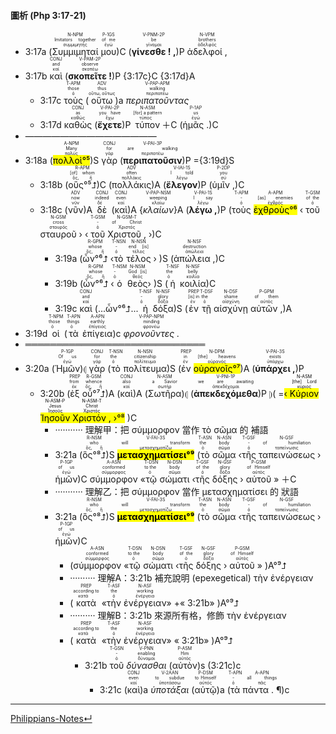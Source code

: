 #### 圖析 (Php 3:17-21)

- 3:17a (<RUBY><ruby><ruby>Συμμιμηταί<rt>συμμιμητής</rt></ruby><rt>Imitators together</rt></ruby><rt>N-NPM</rt></RUBY> <RUBY><ruby><ruby>μου<rt>ἐγώ</rt></ruby><rt>of me</rt></ruby><rt>P-1GS</rt></RUBY>)C (<RUBY><ruby><ruby><strong>γίνεσθε ! ,</strong><rt>γίνομαι</rt></ruby><rt>be</rt></ruby><rt>V-PNM-2P</rt></RUBY>)P <RUBY><ruby><ruby>ἀδελφοί ,<rt>ἀδελφός</rt></ruby><rt>brothers</rt></ruby><rt>N-VPM</rt></RUBY> 
- 3:17b <RUBY><ruby><ruby>καὶ<rt>καί</rt></ruby><rt>and</rt></ruby><rt>CONJ</rt></RUBY> (<RUBY><ruby><ruby><strong>σκοπεῖτε !</strong><rt>σκοπέω</rt></ruby><rt>observe</rt></ruby><rt>V-PAM-2P</rt></RUBY>)P {3:17c}C {3:17d}A
	- 3:17c <RUBY><ruby><ruby>τοὺς<rt>ὁ</rt></ruby><rt>those</rt></ruby><rt>T-APM</rt></RUBY> (<RUBY><ruby><ruby>οὕτω<rt>οὕτω, οὕτως</rt></ruby><rt>thus</rt></ruby><rt>ADV</rt></RUBY>)a <RUBY><ruby><ruby><em>περιπατοῦντας</em><rt>περιπατέω</rt></ruby><rt>walking</rt></ruby><rt>V-PAP-APM</rt></RUBY>
	- 3:17d <RUBY><ruby><ruby>καθὼς<rt>καθώς</rt></ruby><rt>as</rt></ruby><rt>CONJ</rt></RUBY> (<RUBY><ruby><ruby><strong>ἔχετε</strong><rt>ἔχω</rt></ruby><rt>you have</rt></ruby><rt>V-PAI-2P</rt></RUBY>)P <RUBY><ruby><ruby>τύπον<rt>τύπος</rt></ruby><rt>[for] a pattern</rt></ruby><rt>N-ASM</rt></RUBY>＋C (<RUBY><ruby><ruby>ἡμᾶς .<rt>ἐγώ</rt></ruby><rt>us</rt></ruby><rt>P-1AP</rt></RUBY>)C
- ———————————————
- 3:18a (<RUBY><ruby><ruby><mark>πολλοὶ°⁵</mark><rt>πολύς</rt></ruby><rt>Many</rt></ruby><rt>A-NPM</rt></RUBY>)S <RUBY><ruby><ruby>γὰρ<rt>γάρ</rt></ruby><rt>for</rt></ruby><rt>CONJ</rt></RUBY> (<RUBY><ruby><ruby><strong>περιπατοῦσιν</strong><rt>περιπατέω</rt></ruby><rt>are walking</rt></ruby><rt>V-PAI-3P</rt></RUBY>)P ={3:19d}S
	- 3:18b (<RUBY><ruby><ruby>οὓς°⁵⮥<rt>ὅς, ἥ</rt></ruby><rt>[of] whom</rt></ruby><rt>R-APM</rt></RUBY>)C (<RUBY><ruby><ruby>πολλάκις<rt>πολλάκις</rt></ruby><rt>often</rt></ruby><rt>ADV</rt></RUBY>)A (<RUBY><ruby><ruby><strong>ἔλεγον</strong><rt>λέγω</rt></ruby><rt>I told</rt></ruby><rt>V-IAI-1S</rt></RUBY>)P (<RUBY><ruby><ruby>ὑμῖν ,<rt>σύ</rt></ruby><rt>you</rt></ruby><rt>P-2DP</rt></RUBY>)C 
	- 3:18c (<RUBY><ruby><ruby>νῦν<rt>νῦν</rt></ruby><rt>now</rt></ruby><rt>ADV</rt></RUBY>)A <RUBY><ruby><ruby>δὲ<rt>δέ</rt></ruby><rt>indeed</rt></ruby><rt>CONJ</rt></RUBY> (<RUBY><ruby><ruby>καὶ<rt>καί</rt></ruby><rt>even</rt></ruby><rt>CONJ</rt></RUBY>)A {<RUBY><ruby><ruby><em>κλαίων</em><rt>κλαίω</rt></ruby><rt>weeping</rt></ruby><rt>V-PAP-NSM</rt></RUBY>}A (<RUBY><ruby><ruby><strong>λέγω ,</strong><rt>λέγω</rt></ruby><rt>I say</rt></ruby><rt>V-PAI-1S</rt></RUBY>)P (<RUBY><ruby><ruby>τοὺς<rt>ὁ</rt></ruby><rt>-</rt></ruby><rt>T-APM</rt></RUBY> <RUBY><ruby><ruby><mark>ἐχθροὺς°⁶</mark><rt>ἐχθρός</rt></ruby><rt>[as] enemies</rt></ruby><rt>A-APM</rt></RUBY> ‹ <RUBY><ruby><ruby>τοῦ<rt>ὁ</rt></ruby><rt>of the</rt></ruby><rt>T-GSM</rt></RUBY> <RUBY><ruby><ruby>σταυροῦ<rt>σταυρός</rt></ruby><rt>cross</rt></ruby><rt>N-GSM</rt></RUBY> › ‹ <RUBY><ruby><ruby>τοῦ<rt>ὁ</rt></ruby><rt>-</rt></ruby><rt>T-GSM</rt></RUBY> <RUBY><ruby><ruby>Χριστοῦ ,<rt>Χριστός</rt></ruby><rt>of Christ</rt></ruby><rt>N-GSM-T</rt></RUBY> ›)C
		- 3:19a (<RUBY><ruby><ruby>ὧν°⁶⮥<rt>ὅς, ἥ</rt></ruby><rt>whose</rt></ruby><rt>R-GPM</rt></RUBY> ‹<RUBY><ruby><ruby>τὸ<rt>ὁ</rt></ruby><rt>-</rt></ruby><rt>T-NSN</rt></RUBY> <RUBY><ruby><ruby>τέλος<rt>τέλος</rt></ruby><rt>end [is]</rt></ruby><rt>N-NSN</rt></RUBY> › )S (<RUBY><ruby><ruby>ἀπώλεια ,<rt>ἀπώλεια</rt></ruby><rt>destruction</rt></ruby><rt>N-NSF</rt></RUBY>)C 
		- 3:19b (<RUBY><ruby><ruby>ὧν°⁶⮥<rt>ὅς, ἥ</rt></ruby><rt>whose</rt></ruby><rt>R-GPM</rt></RUBY> ‹<RUBY><ruby><ruby>ὁ<rt>ὁ</rt></ruby><rt>-</rt></ruby><rt>T-NSM</rt></RUBY> <RUBY><ruby><ruby>θεὸς<rt>θεός</rt></ruby><rt>God [is]</rt></ruby><rt>N-NSM</rt></RUBY>› )S (<RUBY><ruby><ruby>ἡ<rt>ὁ</rt></ruby><rt>the</rt></ruby><rt>T-NSF</rt></RUBY> <RUBY><ruby><ruby>κοιλία<rt>κοιλία</rt></ruby><rt>belly</rt></ruby><rt>N-NSF</rt></RUBY>)C
		- 3:19c <RUBY><ruby><ruby>καὶ<rt>καί</rt></ruby><rt>and</rt></ruby><rt>CONJ</rt></RUBY> (...ὧν°⁶⮥... <RUBY><ruby><ruby>ἡ<rt>ὁ</rt></ruby><rt>-</rt></ruby><rt>T-NSF</rt></RUBY> <RUBY><ruby><ruby>δόξα<rt>δόξα</rt></ruby><rt>glory</rt></ruby><rt>N-NSF</rt></RUBY>)S (<RUBY><ruby><ruby>ἐν<rt>ἐν</rt></ruby><rt>[is] in</rt></ruby><rt>PREP</rt></RUBY> <RUBY><ruby><ruby>τῇ<rt>ὁ</rt></ruby><rt>the</rt></ruby><rt>T-DSF</rt></RUBY> <RUBY><ruby><ruby>αἰσχύνῃ<rt>αἰσχύνη</rt></ruby><rt>shame</rt></ruby><rt>N-DSF</rt></RUBY> <RUBY><ruby><ruby>αὐτῶν ,<rt>αὐτός</rt></ruby><rt>of them</rt></ruby><rt>P-GPM</rt></RUBY>)A 
- 3:19d <RUBY><ruby><ruby>οἱ<rt>ὁ</rt></ruby><rt>those</rt></ruby><rt>T-NPM</rt></RUBY> (<RUBY><ruby><ruby>τὰ<rt>ὁ</rt></ruby><rt>things</rt></ruby><rt>T-APN</rt></RUBY> <RUBY><ruby><ruby>ἐπίγεια<rt>ἐπίγειος</rt></ruby><rt>earthly</rt></ruby><rt>A-APN</rt></RUBY>)c <RUBY><ruby><ruby><em>φρονοῦντες .</em><rt>φρονέω</rt></ruby><rt>minding</rt></ruby><rt>V-PAP-NPM</rt></RUBY>
- ═════════════════════════════
- 3:20a (<RUBY><ruby><ruby>Ἡμῶν<rt>ἐγώ</rt></ruby><rt>Of us</rt></ruby><rt>P-1GP</rt></RUBY>)⦇ <RUBY><ruby><ruby>γὰρ<rt>γάρ</rt></ruby><rt>for</rt></ruby><rt>CONJ</rt></RUBY> (<RUBY><ruby><ruby>τὸ<rt>ὁ</rt></ruby><rt>the</rt></ruby><rt>T-NSN</rt></RUBY> <RUBY><ruby><ruby>πολίτευμα<rt>πολίτευμα</rt></ruby><rt>citizenship</rt></ruby><rt>N-NSN</rt></RUBY>)S (<RUBY><ruby><ruby>ἐν<rt>ἐν</rt></ruby><rt>in</rt></ruby><rt>PREP</rt></RUBY> <RUBY><ruby><ruby><mark>οὐρανοῖς°⁷</mark><rt>οὐρανός</rt></ruby><rt>[the] heavens</rt></ruby><rt>N-DPM</rt></RUBY>)A (<RUBY><ruby><ruby><strong>ὑπάρχει ,</strong><rt>ὑπάρχω</rt></ruby><rt>exists</rt></ruby><rt>V-PAI-3S</rt></RUBY>)P 
	- 3:20b (<RUBY><ruby><ruby>ἐξ<rt>ἐκ</rt></ruby><rt>from</rt></ruby><rt>PREP</rt></RUBY> <RUBY><ruby><ruby>οὗ°⁷⮥<rt>ὅς, ἥ</rt></ruby><rt>whence</rt></ruby><rt>R-GSM</rt></RUBY>)A (<RUBY><ruby><ruby>καὶ<rt>καί</rt></ruby><rt>also</rt></ruby><rt>CONJ</rt></RUBY>)A (<RUBY><ruby><ruby>Σωτῆρα<rt>σωτήρ</rt></ruby><rt>a Savior</rt></ruby><rt>N-ASM</rt></RUBY>)⦇ (<RUBY><ruby><ruby><strong>ἀπεκδεχόμεθα</strong><rt>ἀπεκδέχομαι</rt></ruby><rt>we are awaiting</rt></ruby><rt>V-PNI-1P</rt></RUBY>)P ⦈( =<mark>‹ <RUBY><ruby><ruby>Κύριον<rt>κύριος</rt></ruby><rt>[the] Lord</rt></ruby><rt>N-ASM</rt></RUBY> <RUBY><ruby><ruby>Ἰησοῦν<rt>Ἰησοῦς</rt></ruby><rt>Jesus</rt></ruby><rt>N-ASM-P</rt></RUBY> <RUBY><ruby><ruby>Χριστόν ,<rt>Χριστός</rt></ruby><rt>Christ</rt></ruby><rt>N-ASM-T</rt></RUBY> ›°⁸</mark> )C
		- ··········· 理解甲：把 σύμμορφον 當作 τὸ σῶμα 的 補語 
		- 3:21a (<RUBY><ruby><ruby>ὃς°⁸⮥<rt>ὅς, ἥ</rt></ruby><rt>who</rt></ruby><rt>R-NSM</rt></RUBY>)S <RUBY><ruby><ruby><mark><strong>μετασχηματίσει°⁹</strong></mark><rt>μετασχηματίζω</rt></ruby><rt>will transform</rt></ruby><rt>V-FAI-3S</rt></RUBY> (<RUBY><ruby><ruby>τὸ<rt>ὁ</rt></ruby><rt>the</rt></ruby><rt>T-ASN</rt></RUBY> <RUBY><ruby><ruby>σῶμα<rt>σῶμα</rt></ruby><rt>body</rt></ruby><rt>N-ASN</rt></RUBY> ‹<RUBY><ruby><ruby>τῆς<rt>ὁ</rt></ruby><rt>-</rt></ruby><rt>T-GSF</rt></RUBY> <RUBY><ruby><ruby>ταπεινώσεως<rt>ταπείνωσις</rt></ruby><rt>of humiliation</rt></ruby><rt>N-GSF</rt></RUBY> › <RUBY><ruby><ruby>ἡμῶν<rt>ἐγώ</rt></ruby><rt>of us</rt></ruby><rt>P-1GP</rt></RUBY>)C <RUBY><ruby><ruby>σύμμορφον<rt>σύμμορφος</rt></ruby><rt>conformed</rt></ruby><rt>A-ASN</rt></RUBY> «<RUBY><ruby><ruby>τῷ<rt>ὁ</rt></ruby><rt>to the</rt></ruby><rt>T-DSN</rt></RUBY> <RUBY><ruby><ruby>σώματι<rt>σῶμα</rt></ruby><rt>body</rt></ruby><rt>N-DSN</rt></RUBY> ‹<RUBY><ruby><ruby>τῆς<rt>ὁ</rt></ruby><rt>of the</rt></ruby><rt>T-GSF</rt></RUBY> <RUBY><ruby><ruby>δόξης<rt>δόξα</rt></ruby><rt>glory</rt></ruby><rt>N-GSF</rt></RUBY> › <RUBY><ruby><ruby>αὐτοῦ<rt>αὐτός</rt></ruby><rt>of Himself</rt></ruby><rt>P-GSM</rt></RUBY> » ＋C 
		- ··········· 理解乙：把 σύμμορφον 當作 μετασχηματίσει 的 狀語 
		- 3:21a (<RUBY><ruby><ruby>ὃς°⁸⮥<rt>ὅς, ἥ</rt></ruby><rt>who</rt></ruby><rt>R-NSM</rt></RUBY>)S <RUBY><ruby><ruby><mark><strong>μετασχηματίσει°⁹</strong></mark><rt>μετασχηματίζω</rt></ruby><rt>will transform</rt></ruby><rt>V-FAI-3S</rt></RUBY> (<RUBY><ruby><ruby>τὸ<rt>ὁ</rt></ruby><rt>the</rt></ruby><rt>T-ASN</rt></RUBY> <RUBY><ruby><ruby>σῶμα<rt>σῶμα</rt></ruby><rt>body</rt></ruby><rt>N-ASN</rt></RUBY> ‹<RUBY><ruby><ruby>τῆς<rt>ὁ</rt></ruby><rt>-</rt></ruby><rt>T-GSF</rt></RUBY> <RUBY><ruby><ruby>ταπεινώσεως<rt>ταπείνωσις</rt></ruby><rt>of humiliation</rt></ruby><rt>N-GSF</rt></RUBY> › <RUBY><ruby><ruby>ἡμῶν<rt>ἐγώ</rt></ruby><rt>of us</rt></ruby><rt>P-1GP</rt></RUBY>)C 
			- (<RUBY><ruby><ruby>σύμμορφον<rt>σύμμορφος</rt></ruby><rt>conformed</rt></ruby><rt>A-ASN</rt></RUBY> «<RUBY><ruby><ruby>τῷ<rt>ὁ</rt></ruby><rt>to the</rt></ruby><rt>T-DSN</rt></RUBY> <RUBY><ruby><ruby>σώματι<rt>σῶμα</rt></ruby><rt>body</rt></ruby><rt>N-DSN</rt></RUBY> ‹<RUBY><ruby><ruby>τῆς<rt>ὁ</rt></ruby><rt>of the</rt></ruby><rt>T-GSF</rt></RUBY> <RUBY><ruby><ruby>δόξης<rt>δόξα</rt></ruby><rt>glory</rt></ruby><rt>N-GSF</rt></RUBY> › <RUBY><ruby><ruby>αὐτοῦ<rt>αὐτός</rt></ruby><rt>of Himself</rt></ruby><rt>P-GSM</rt></RUBY> » )A°⁹⮥
			- ·········· 理解A：3:21b 補充說明 (epexegetical) τὴν ἐνέργειαν 
			- (<RUBY><ruby><ruby>κατὰ<rt>κατά</rt></ruby><rt>according to</rt></ruby><rt>PREP</rt></RUBY> «<RUBY><ruby><ruby>τὴν<rt>ὁ</rt></ruby><rt>the</rt></ruby><rt>T-ASF</rt></RUBY> <RUBY><ruby><ruby>ἐνέργειαν<rt>ἐνέργεια</rt></ruby><rt>working</rt></ruby><rt>N-ASF</rt></RUBY>» +« 3:21b» )A°⁹⮥
			- ·········· 理解B：3:21b 來源所有格，修飾 τὴν ἐνέργειαν 
			- (<RUBY><ruby><ruby>κατὰ<rt>κατά</rt></ruby><rt>according to</rt></ruby><rt>PREP</rt></RUBY> «<RUBY><ruby><ruby>τὴν<rt>ὁ</rt></ruby><rt>the</rt></ruby><rt>T-ASF</rt></RUBY> <RUBY><ruby><ruby>ἐνέργειαν<rt>ἐνέργεια</rt></ruby><rt>working</rt></ruby><rt>N-ASF</rt></RUBY>» « 3:21b» )A°⁹⮥
				- 3:21b <RUBY><ruby><ruby>τοῦ<rt>ὁ</rt></ruby><rt>-</rt></ruby><rt>T-GSN</rt></RUBY> <RUBY><ruby><ruby><em>δύνασθαι</em><rt>δύναμαι</rt></ruby><rt>enabling</rt></ruby><rt>V-PNN</rt></RUBY> (<RUBY><ruby><ruby>αὐτὸν<rt>αὐτός</rt></ruby><rt>Him</rt></ruby><rt>P-ASM</rt></RUBY>)s  (3:21c)c
					- 3:21c (<RUBY><ruby><ruby>καὶ<rt>καί</rt></ruby><rt>even</rt></ruby><rt>CONJ</rt></RUBY>)a <RUBY><ruby><ruby><em>ὑποτάξαι</em><rt>ὑποτάσσω</rt></ruby><rt>to subdue</rt></ruby><rt>V-2AAN</rt></RUBY> (<RUBY><ruby><ruby>αὑτῷ<rt>αὐτός</rt></ruby><rt>to Himself</rt></ruby><rt>P-DSM</rt></RUBY>)a (<RUBY><ruby><ruby>τὰ<rt>ὁ</rt></ruby><rt>-</rt></ruby><rt>T-APN</rt></RUBY> <RUBY><ruby><ruby>πάντα . ¶<rt>πᾶς</rt></ruby><rt>all things</rt></ruby><rt>A-APN</rt></RUBY>)c


---
[Philippians-Notes↵](Philippians-Notes.md)